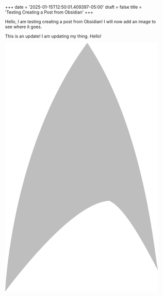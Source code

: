 +++
date = '2025-01-15T12:50:01.409397-05:00'
draft = false
title = 'Testing Creating a Post from Obsidian'
+++

Hello, I am testing creating a post from Obsidian! I will now add an image to see where it goes. 

This is an update! I am updating my thing. Hello!

![](Starfleet_insignia,_2160s.webp)